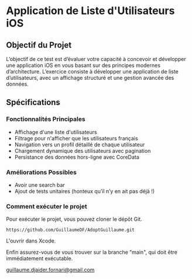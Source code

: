 # Application de Liste d'Utilisateurs iOS

## Objectif du Projet

L’objectif de ce test est d’évaluer votre capacité à concevoir et développer une application iOS en vous basant sur des principes modernes d’architecture.
L’exercice consiste à développer une application de liste d’utilisateurs, avec un affichage structuré et une gestion avancée des données.

## Spécifications

### Fonctionnalités Principales
- Affichage d'une liste d'utilisateurs
- Filtrage pour n'afficher que les utilisateurs français
- Navigation vers un profil détaillé de chaque utilisateur
- Chargement dynamique des utilisateurs avec pagination
- Persistance des données hors-ligne avec CoreData

### Améliorations Possibles
- Avoir une search bar
- Ajout de tests unitaires (honteux qu’il n’y en ait pas déjà !)

### Comment exécuter le projet

Pour exécuter le projet, vous pouvez cloner le dépôt Git.
```
https://github.com/GuillaumeDF/AdoptGuillaume.git
```

L'ouvrir dans Xcode.

Enfin assurez-vous de vous trouver sur la branche "main", qui doit être immédiatement exécutable.

guillaume.djaider.fornari@gmail.com
